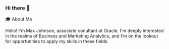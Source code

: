 ### Hi there 👋
🎓 About Me

Hello! I'm Max Johnson, associate conultant at Oracle. I'm deeply interested in the realms of Business and Marketing Analytics, and I'm on the lookout for opportunities to apply my skills in these fields.

<!--
**Max1209-johnson/Max1209-johnson** is a ✨ _special_ ✨ repository because its `README.md` (this file) appears on your GitHub profile.
🎓 About Me
Hello! I'm Max Johnson, associate conultant at Oracle. I'm deeply interested in the realms of Business and Marketing Analytics, and I'm on the lookout for opportunities to apply my skills in these fields.
Here are some ideas to get you started:

- 🔭 I’m currently working on ...
- 🌱 I’m currently learning ...
- 👯 I’m looking to collaborate on ...
- 🤔 I’m looking for help with ...
- 💬 Ask me about ...
- 📫 How to reach me: ...
- 😄 Pronouns: ...
- ⚡ Fun fact: ...
-->
